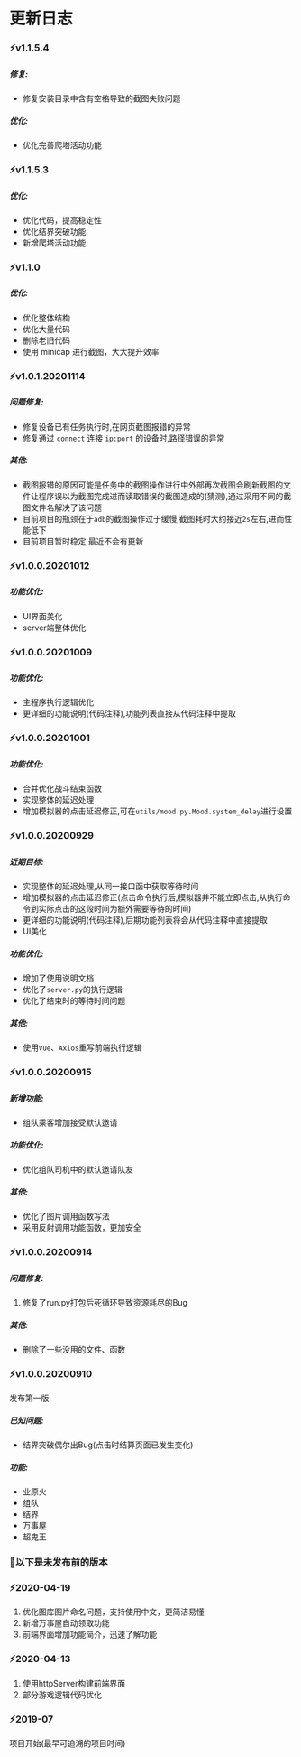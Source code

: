 # 更新日志

### ⚡v1.1.5.4

##### 修复:

- 修复安装目录中含有空格导致的截图失败问题

##### 优化:

- 优化完善爬塔活动功能

### ⚡v1.1.5.3

##### 优化:

- 优化代码，提高稳定性
- 优化结界突破功能
- 新增爬塔活动功能

### ⚡v1.1.0

##### 优化:

- 优化整体结构
- 优化大量代码
- 删除老旧代码
- 使用 minicap 进行截图，大大提升效率

### ⚡v1.0.1.20201114

##### 问题修复:

- 修复设备已有任务执行时,在网页截图报错的异常
- 修复通过 `connect` 连接 `ip:port` 的设备时,路径错误的异常

##### 其他:

- 截图报错的原因可能是任务中的截图操作进行中外部再次截图会刷新截图的文件让程序误以为截图完成进而读取错误的截图造成的(猜测),通过采用不同的截图文件名解决了该问题
- 目前项目的瓶颈在于`adb`的截图操作过于缓慢,截图耗时大约接近`2s`左右,进而性能低下
- 目前项目暂时稳定,最近不会有更新

### ⚡v1.0.0.20201012

##### 功能优化:

- UI界面美化
- server端整体优化

### ⚡v1.0.0.20201009

##### 功能优化:

- 主程序执行逻辑优化
- 更详细的功能说明(代码注释),功能列表直接从代码注释中提取

### ⚡v1.0.0.20201001

##### 功能优化:

- 合并优化战斗结束函数
- 实现整体的延迟处理
- 增加模拟器的点击延迟修正,可在`utils/mood.py.Mood.system_delay`进行设置

### ⚡v1.0.0.20200929

##### 近期目标:

- 实现整体的延迟处理,从同一接口函中获取等待时间
- 增加模拟器的点击延迟修正(点击命令执行后,模拟器并不能立即点击,从执行命令到实际点击的这段时间为额外需要等待的时间)
- 更详细的功能说明(代码注释),后期功能列表将会从代码注释中直接提取
- UI美化

##### 功能优化:

- 增加了使用说明文档
- 优化了`server.py`的执行逻辑
- 优化了结束时的等待时间问题

##### 其他:

- 使用`Vue`、`Axios`重写前端执行逻辑

### ⚡v1.0.0.20200915

##### 新增功能:

- 组队乘客增加接受默认邀请

##### 功能优化:

- 优化组队司机中的默认邀请队友

##### 其他:

- 优化了图片调用函数写法
- 采用反射调用功能函数，更加安全

### ⚡v1.0.0.20200914

##### 问题修复:

1. 修复了run.py打包后死循环导致资源耗尽的Bug

##### 其他:

- 删除了一些没用的文件、函数

### ⚡v1.0.0.20200910

发布第一版

##### 已知问题:

- 结界突破偶尔出Bug(点击时结算页面已发生变化)

##### 功能:

- 业原火
- 组队
- 结界
- 万事屋
- 超鬼王

### 🔔以下是未发布前的版本

### ⚡2020-04-19

1. 优化图库图片命名问题，支持使用中文，更简洁易懂
2. 新增万事屋自动领取功能
3. 前端界面增加功能简介，迅速了解功能

###  ⚡2020-04-13

1. 使用httpServer构建前端界面
2. 部分游戏逻辑代码优化

### ⚡2019-07

项目开始(最早可追溯的项目时间)